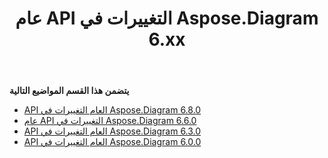 ﻿---
title: عام API التغييرات في Aspose.Diagram 6.xx
type: docs
weight: 30
url: /ar/net/public-api-changes-in-aspose-diagram-6-x-x/
---
**يتضمن هذا القسم المواضيع التالية**
- [API العام التغييرات في Aspose.Diagram 6.8.0](/diagram/ar/net/public-api-changes-in-aspose-diagram-6-8-0/)
- [عام API التغييرات في Aspose.Diagram 6.6.0](/diagram/ar/net/public-api-changes-in-aspose-diagram-6-6-0/)
- [API العام التغييرات في Aspose.Diagram 6.3.0](/diagram/ar/net/public-api-changes-in-aspose-diagram-6-3-0/)
- [API العام التغييرات في Aspose.Diagram 6.0.0](/diagram/ar/net/public-api-changes-in-aspose-diagram-6-0-0/)
